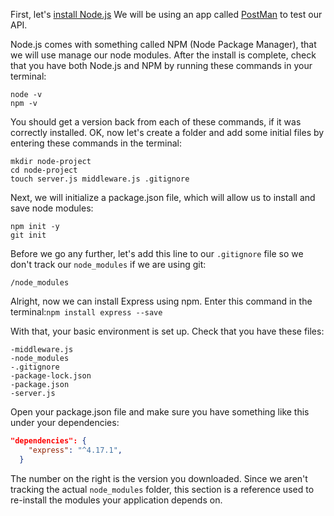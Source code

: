First, let's [install Node.js](https://nodejs.org/en/download/)
We will be using an app called [PostMan](https://www.getpostman.com/downloads/) to test our API. 

Node.js comes with something called NPM (Node Package Manager), that we will use manage our node modules. After the install is complete, check that you have both Node.js and NPM by running these commands in your terminal:
```
node -v
npm -v
```
You should get a version back from each of these commands, if it was correctly installed.
OK, now let's create a folder and add some initial files by entering these commands in the terminal:
```
mkdir node-project
cd node-project
touch server.js middleware.js .gitignore
```
Next, we will initialize a package.json file, which will allow us to install and save node modules:
```
npm init -y
git init
```
Before we go any further, let's add this line to our `.gitignore` file so we don't track our `node_modules` if we are using git:
```
/node_modules
```
Alright, now we can install Express using npm. Enter this command in the terminal:`npm install express --save`

With that, your basic environment is set up. Check that you have these files:
```
-middleware.js
-node_modules
-.gitignore
-package-lock.json
-package.json
-server.js
```
Open your package.json file and make sure you have something like this under your dependencies:
```json
"dependencies": {
    "express": "^4.17.1",
  }
```
The number on the right is the version you downloaded. Since we aren't tracking the actual `node_modules` folder, this section is a reference used to re-install the modules your application depends on.
